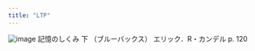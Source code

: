```yaml
---
title: "LTP"
---
```


![image](https://gyazo.com/0cd168c00471fa07bb55053e2a563df2/thumb/1000)
記憶のしくみ 下 （ブルーバックス） エリック．R・カンデル p. 120
